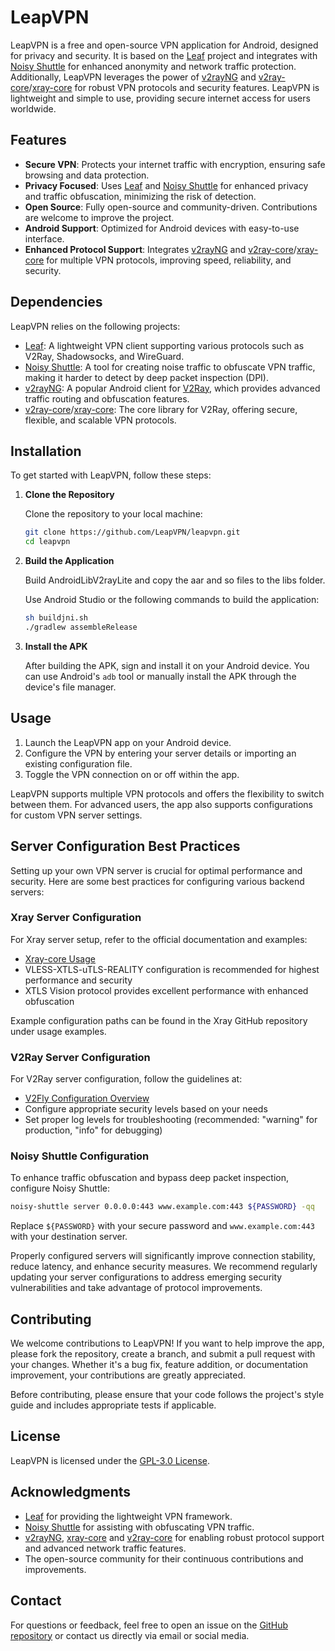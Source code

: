 # LeapVPN

LeapVPN is a free and open-source VPN application for Android, designed for privacy and security. It is based on the [Leaf](https://github.com/eycorsican/leaf) project and integrates with [Noisy Shuttle](https://github.com/Gowee/noisy-shuttle) for enhanced anonymity and network traffic protection. Additionally, LeapVPN leverages the power of [v2rayNG](https://github.com/2dust/v2rayNG) and [v2ray-core](https://github.com/v2fly/v2ray-core)/[xray-core](https://github.com/XTLS/Xray-core) for robust VPN protocols and security features. LeapVPN is lightweight and simple to use, providing secure internet access for users worldwide.

## Features

- **Secure VPN**: Protects your internet traffic with encryption, ensuring safe browsing and data protection.
- **Privacy Focused**: Uses [Leaf](https://github.com/eycorsican/leaf) and [Noisy Shuttle](https://github.com/Gowee/noisy-shuttle) for enhanced privacy and traffic obfuscation, minimizing the risk of detection.
- **Open Source**: Fully open-source and community-driven. Contributions are welcome to improve the project.
- **Android Support**: Optimized for Android devices with easy-to-use interface.
- **Enhanced Protocol Support**: Integrates [v2rayNG](https://github.com/2dust/v2rayNG) and [v2ray-core](https://github.com/v2fly/v2ray-core)/[xray-core](https://github.com/XTLS/Xray-core) for multiple VPN protocols, improving speed, reliability, and security.

## Dependencies

LeapVPN relies on the following projects:

- [Leaf](https://github.com/eycorsican/leaf): A lightweight VPN client supporting various protocols such as V2Ray, Shadowsocks, and WireGuard.
- [Noisy Shuttle](https://github.com/Gowee/noisy-shuttle): A tool for creating noise traffic to obfuscate VPN traffic, making it harder to detect by deep packet inspection (DPI).
- [v2rayNG](https://github.com/2dust/v2rayNG): A popular Android client for [V2Ray](https://github.com/v2fly/v2ray-core), which provides advanced traffic routing and obfuscation features.
- [v2ray-core](https://github.com/v2fly/v2ray-core)/[xray-core](https://github.com/XTLS/Xray-core): The core library for V2Ray, offering secure, flexible, and scalable VPN protocols.

## Installation

To get started with LeapVPN, follow these steps:

1. **Clone the Repository**

   Clone the repository to your local machine:

   ```bash
   git clone https://github.com/LeapVPN/leapvpn.git
   cd leapvpn
   ```

2. **Build the Application**

   Build AndroidLibV2rayLite and copy the aar and so files to the libs folder.

   Use Android Studio or the following commands to build the application:

   ```bash
   sh buildjni.sh
   ./gradlew assembleRelease
   ```

3. **Install the APK**

   After building the APK, sign and install it on your Android device. You can use Android's `adb` tool or manually install the APK through the device's file manager.

## Usage

1. Launch the LeapVPN app on your Android device.
2. Configure the VPN by entering your server details or importing an existing configuration file.
3. Toggle the VPN connection on or off within the app.

LeapVPN supports multiple VPN protocols and offers the flexibility to switch between them. For advanced users, the app also supports configurations for custom VPN server settings.

## Server Configuration Best Practices

Setting up your own VPN server is crucial for optimal performance and security. Here are some best practices for configuring various backend servers:

### Xray Server Configuration

For Xray server setup, refer to the official documentation and examples:
- [Xray-core Usage](https://github.com/XTLS/Xray-core?tab=readme-ov-file#usage)
- VLESS-XTLS-uTLS-REALITY configuration is recommended for highest performance and security
- XTLS Vision protocol provides excellent performance with enhanced obfuscation

Example configuration paths can be found in the Xray GitHub repository under usage examples.

### V2Ray Server Configuration

For V2Ray server configuration, follow the guidelines at:
- [V2Fly Configuration Overview](https://www.v2fly.org/config/overview.html)
- Configure appropriate security levels based on your needs
- Set proper log levels for troubleshooting (recommended: "warning" for production, "info" for debugging)

### Noisy Shuttle Configuration

To enhance traffic obfuscation and bypass deep packet inspection, configure Noisy Shuttle:

```bash
noisy-shuttle server 0.0.0.0:443 www.example.com:443 ${PASSWORD} -qq
```

Replace `${PASSWORD}` with your secure password and `www.example.com:443` with your destination server.

Properly configured servers will significantly improve connection stability, reduce latency, and enhance security measures. We recommend regularly updating your server configurations to address emerging security vulnerabilities and take advantage of protocol improvements.

## Contributing

We welcome contributions to LeapVPN! If you want to help improve the app, please fork the repository, create a branch, and submit a pull request with your changes. Whether it's a bug fix, feature addition, or documentation improvement, your contributions are greatly appreciated.

Before contributing, please ensure that your code follows the project's style guide and includes appropriate tests if applicable.

## License

LeapVPN is licensed under the [GPL-3.0 License](https://opensource.org/licenses/GPL-3.0).

## Acknowledgments

- [Leaf](https://github.com/eycorsican/leaf) for providing the lightweight VPN framework.
- [Noisy Shuttle](https://github.com/Gowee/noisy-shuttle) for assisting with obfuscating VPN traffic.
- [v2rayNG](https://github.com/2dust/v2rayNG), [xray-core](https://github.com/XTLS/Xray-core) and [v2ray-core](https://github.com/v2fly/v2ray-core) for enabling robust protocol support and advanced network traffic features.
- The open-source community for their continuous contributions and improvements.

## Contact

For questions or feedback, feel free to open an issue on the [GitHub repository](https://github.com/LeapVPN/leapvpn/issues) or contact us directly via email or social media.
